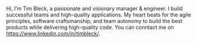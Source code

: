 Hi, I’m Tim Bleck, a passionate and visionary manager & engineer. I build successful teams and high-quality applications. My heart beats for the agile principles, software craftsmanship, and team autonomy to build the best products while delivering high-quality code. You can conntact me on https://www.linkedin.com/in/timbleck/.
